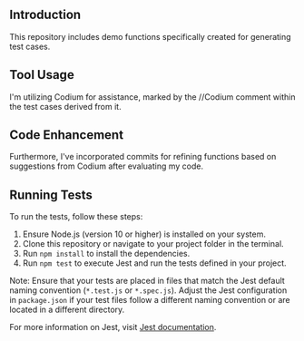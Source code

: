 ## Introduction

This repository includes demo functions specifically created for generating test cases.

## Tool Usage

I'm utilizing Codium for assistance, marked by the //Codium comment within the test cases derived from it.

## Code Enhancement

Furthermore, I've incorporated commits for refining functions based on suggestions from Codium after evaluating my code.

## Running Tests

To run the tests, follow these steps:

1. Ensure Node.js (version 10 or higher) is installed on your system.
2. Clone this repository or navigate to your project folder in the terminal.
3. Run `npm install` to install the dependencies.
4. Run `npm test` to execute Jest and run the tests defined in your project.

Note: Ensure that your tests are placed in files that match the Jest default naming convention (`*.test.js` or `*.spec.js`). Adjust the Jest configuration in `package.json` if your test files follow a different naming convention or are located in a different directory.

For more information on Jest, visit [Jest documentation](https://jestjs.io/).